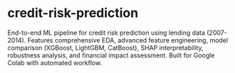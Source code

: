 # credit-risk-prediction
End-to-end ML pipeline for credit risk prediction using lending data (2007-2014). Features comprehensive EDA, advanced feature engineering, model comparison (XGBoost, LightGBM, CatBoost), SHAP interpretability, robustness analysis, and financial impact assessment. Built for Google Colab with automated workflow.
